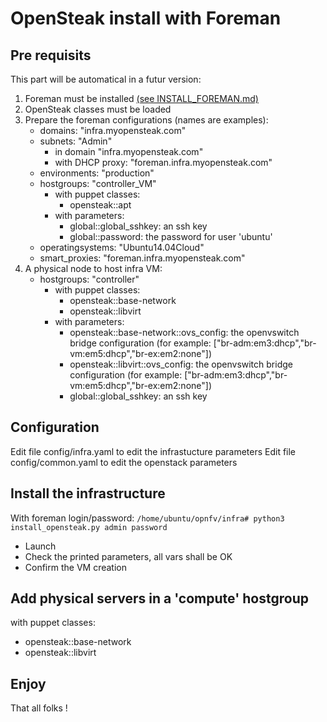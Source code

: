# OpenSteak install with Foreman

## Pre requisits

This part will be automatical in a futur version:

 1. Foreman must be installed [(see INSTALL_FOREMAN.md)](INSTALL_FOREMAN.md)
 2. OpenSteak classes must be loaded
 3. Prepare the foreman configurations (names are examples):
    * domains: "infra.myopensteak.com"
    * subnets: "Admin"
        * in domain "infra.myopensteak.com"
        * with DHCP proxy: "foreman.infra.myopensteak.com"
    * environments: "production"
    * hostgroups: "controller_VM"
        * with puppet classes:
            * opensteak::apt
        * with parameters:
            * global::global_sshkey: an ssh key
            * global::password: the password for user 'ubuntu'
    * operatingsystems: "Ubuntu14.04Cloud"
    * smart_proxies: "foreman.infra.myopensteak.com"
 4. A physical node to host infra VM:
    * hostgroups: "controller"
        * with puppet classes:
            * opensteak::base-network
            * opensteak::libvirt
        * with parameters:
            * opensteak::base-network::ovs_config: the openvswitch bridge configuration (for example: ["br-adm:em3:dhcp","br-vm:em5:dhcp","br-ex:em2:none"])
            * opensteak::libvirt::ovs_config: the openvswitch bridge configuration (for example: ["br-adm:em3:dhcp","br-vm:em5:dhcp","br-ex:em2:none"])
            * global::global_sshkey: an ssh key

## Configuration

Edit file config/infra.yaml to edit the infrastucture parameters
Edit file config/common.yaml to edit the openstack parameters

## Install the infrastructure

With foreman login/password:
```/home/ubuntu/opnfv/infra# python3 install_opensteak.py admin password```

* Launch
* Check the printed parameters, all vars shall be OK
* Confirm the VM creation

## Add physical servers in a 'compute' hostgroup
with puppet classes:

* opensteak::base-network
* opensteak::libvirt

## Enjoy
That all folks !


